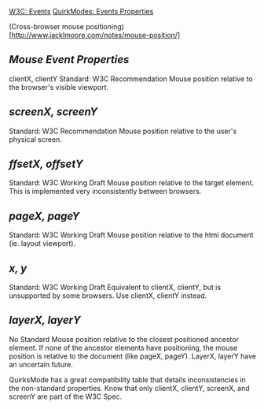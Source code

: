 [W3C: Events](http://www.w3.org/TR/2000/REC-DOM-Level-2-Events-20001113/events.html)
[QuirkModes: Events Properties](http://www.quirksmode.org/js/events_properties.html)

(Cross-browser mouse positioning)[http://www.jacklmoore.com/notes/mouse-position/]

*Mouse Event Properties*
------------------------
clientX, clientY
Standard: W3C Recommendation
Mouse position relative to the browser's visible viewport.

*screenX, screenY*
------------------------
Standard: W3C Recommendation
Mouse position relative to the user's physical screen.

*ffsetX, offsetY*
------------------------
Standard: W3C Working Draft
Mouse position relative to the target element. This is implemented very inconsistently between browsers.

*pageX, pageY*
------------------------
Standard: W3C Working Draft
Mouse position relative to the html document (ie. layout viewport).

*x, y*
------------------------
Standard: W3C Working Draft
Equivalent to clientX, clientY, but is unsupported by some browsers. Use clientX, clientY instead.

*layerX, layerY*
------------------------
No Standard
Mouse position relative to the closest positioned ancestor element. If none of the ancestor elements have positioning, the mouse position is relative to the document (like pageX, pageY). LayerX, layerY have an uncertain future.

QuirksMode has a great compatibility table that details inconsistencies in the non-standard properties. Know that only clientX, clientY, screenX, and screenY are part of the W3C Spec.
